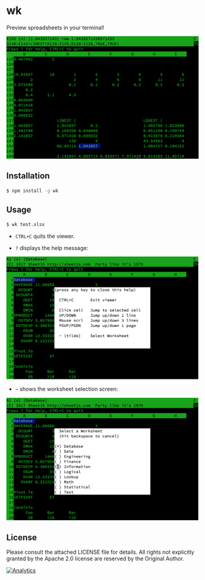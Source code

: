 # wk

Preview spreadsheets in your terminal!

![example screenshot](ex.png)

## Installation

```bash
$ npm install -g wk
```

## Usage

```bash
$ wk test.xlsx
```

- `CTRL+C` quits the viewer.

- `?` displays the help message:

![help screenshot](help.png)

- `~` shows the worksheet selection screen:

![worksheet screenshot](ws.png)

## License

Please consult the attached LICENSE file for details.  All rights not explicitly
granted by the Apache 2.0 license are reserved by the Original Author.

[![Analytics](https://ga-beacon.appspot.com/UA-36810333-1/SheetJS/wk?pixel)](https://github.com/SheetJS/wk)
